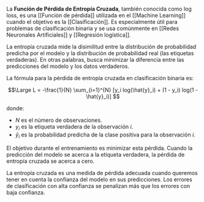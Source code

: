 
La **Función de Pérdida de Entropía Cruzada**, también conocida como log loss, es una [[Función de pérdida]] utilizada en el [[Machine Learning]] cuando el objetivo es la [[Clasificación]]. Es especialmente útil para problemas de clasificación binaria y se usa comúnmente en [[Redes Neuronales Artificiales]] y [[Regresión logística]].

La entropía cruzada mide la disimilitud entre la distribución de probabilidad predicha por el modelo y la distribución de probabilidad real (las etiquetas verdaderas). En otras palabras, busca minimizar la diferencia entre las predicciones del modelo y los datos verdaderos.

La fórmula para la pérdida de entropía cruzada en clasificación binaria es:

$$\Large
L = -\frac{1}{N} \sum_{i=1}^{N} [y_i log(\hat{y}_i) + (1 - y_i) log(1 - \hat{y}_i)]
$$

donde:
- $N$ es el número de observaciones.
- $y_i$ es la etiqueta verdadera de la observación $i$.
- $\hat{y}_i$ es la probabilidad predicha de la clase positiva para la observación $i$.

El objetivo durante el entrenamiento es minimizar esta pérdida. Cuando la predicción del modelo se acerca a la etiqueta verdadera, la pérdida de entropía cruzada se acerca a cero.

La entropía cruzada es una medida de pérdida adecuada cuando queremos tener en cuenta la confianza del modelo en sus predicciones. Los errores de clasificación con alta confianza se penalizan más que los errores con baja confianza.

